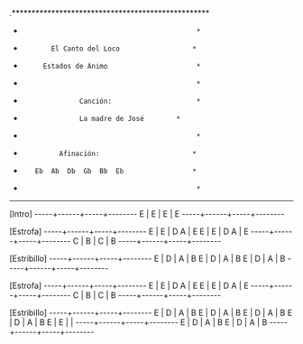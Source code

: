 
.**************************************************
*                                                *
*            El Canto del Loco                  *
*          Estados de Ánimo                      *
*                                                *
*                   Canción:                     *
*                   La madre de José		*
*                                                *
*              Afinación:                       *
*        Eb  Ab  Db  Gb  Bb  Eb                 *
*                                                *
**************************************************
[Intro]
-----+------+-----+--------
E    | E    | E   | E
-----+------+-----+--------

[Estrofa]
-----+------+-----+--------
E    | E    | D A | E
E    | E    | D A | E
-----+------+-----+--------
C    | B    | C   | B
-----+------+-----+--------

[Estribillo]
-----+------+-----+--------
E    | D    | A   | B
E    | D    | A   | B
E    | D    | A   | B
-----+------+-----+--------

[Estrofa]
-----+------+-----+--------
E    | E    | D A | E
E    | E    | D A | E
-----+------+-----+--------
C    | B    | C   | B
-----+------+-----+--------

[Estribillo]
-----+------+-----+--------
E    | D    | A   | B
E    | D    | A   | B
E    | D    | A   | B
E    | D    | A   | B
E    | E    |     |
-----+------+-----+--------
E    | D    | A   | B
E    | D    | A   | B
-----+------+-----+--------

